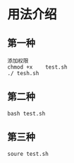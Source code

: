 # 用法介绍
## 第一种 
```
添加权限
chmod +x    test.sh
./ tesh.sh
```

## 第二种
```
bash test.sh
```

## 第三种
```
soure test.sh
```
